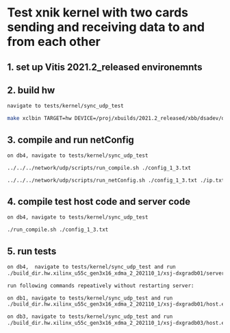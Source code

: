 # Test xnik kernel with two cards sending and receiving data to and from each other
## 1. set up Vitis 2021.2_released environemnts

## 2. build hw

```sh
navigate to tests/kernel/sync_udp_test

make xclbin TARGET=hw DEVICE=/proj/xbuilds/2021.2_released/xbb/dsadev/opt/xilinx/platforms/xilinx_u55c_gen3x16_xdma_2_202110_1/xilinx_u55c_gen3x16_xdma_2_202110_1.xpfm INTERFACE=0
```

## 3. compile and run netConfig 

```sh
on db4, navigate to tests/kernel/sync_udp_test

../../../network/udp/scripts/run_compile.sh ./config_1_3.txt

../../../network/udp/scripts/run_netConfig.sh ./config_1_3.txt ./ip.txt
```

## 4. compile test host code and server code

```sh
on db4, navigate to tests/kernel/sync_udp_test

./run_compile.sh ./config_1_3.txt
```

## 5. run tests

```sh
on db4,  navigate to tests/kernel/sync_udp_test and run
./build_dir.hw.xilinx_u55c_gen3x16_xdma_2_202110_1/xsj-dxgradb01/server.exe ./ip.txt 2 100

run following commands repeatively without restarting server:

on db1, navigate to tests/kernel/sync_udp_test and run
./build_dir.hw.xilinx_u55c_gen3x16_xdma_2_202110_1/xsj-dxgradb01/host.exe ./xsj-dxgradb01_0_sockets.txt ./ip.txt 16537448 4 50

on db3, navigate to tests/kernel/sync_udp_test and run
./build_dir.hw.xilinx_u55c_gen3x16_xdma_2_202110_1/xsj-dxgradb03/host.exe ./xsj-dxgradb03_0_sockets.txt ./ip.txt 16537448 4 50
```
